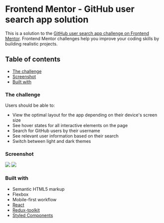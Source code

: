 # Frontend Mentor - GitHub user search app solution

This is a solution to the [GitHub user search app challenge on Frontend Mentor](https://www.frontendmentor.io/challenges/github-user-search-app-Q09YOgaH6). Frontend Mentor challenges help you improve your coding skills by building realistic projects.

## Table of contents

- [The challenge](#the-challenge)
- [Screenshot](#screenshot)
- [Built with](#built-with)

### The challenge

Users should be able to:

- View the optimal layout for the app depending on their device's screen size
- See hover states for all interactive elements on the page
- Search for GitHub users by their username
- See relevant user information based on their search
- Switch between light and dark themes

### Screenshot

![](https://snipboard.io/mNfpRA.jpg)
![](https://snipboard.io/wd0A8v.jpg)

### Built with

- Semantic HTML5 markup
- Flexbox
- Mobile-first workflow
- [React](https://reactjs.org/)
- [Redux-toolkit](https://redux-toolkit.js.org/)
- [Styled Components](https://styled-components.com/)